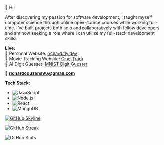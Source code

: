 👋 Hi!

After discovering my passion for software development, I taught myself computer science through online
open-source courses while working full-time. I’ve built projects both solo and collaboratively with fellow
developers and am now seeking a role where I can utilize my full-stack development skills!

**Live:**  
🧑 Personal Website: [richard.fly.dev](https://richard.fly.dev)  
🍿 Movie Tracking Website: [Cine-Track](https://cine-track.fly.dev/)  
🤖 AI Digit Guesser: [MNIST Digit Guesser](https://mnist-digit-guesser.fly.dev/)

**📧 richardcouzens96@gmail.com** 

**Tech Stack:**  
- ![JavaScript](https://img.shields.io/badge/JavaScript-000?style=for-the-badge&logo=javascript&logoColor=F7DF1E)
- ![Node.js](https://img.shields.io/badge/Node.js-000?style=for-the-badge&logo=node.js&logoColor=43853D)
- ![React](https://img.shields.io/badge/React-000?style=for-the-badge&logo=react&logoColor=61DAFB)
- ![MongoDB](https://img.shields.io/badge/MongoDB-000?style=for-the-badge&logo=mongodb&logoColor=47A248)


<a href="https://skyline.github.com/your-username/2024"><img src="https://skyline.github.com/arecouz/2024.png" alt="GitHub Skyline" /></a>


![GitHub Streak](https://github-readme-streak-stats.herokuapp.com/?user=arecouz&theme=radical)


![GitHub Stats](https://github-readme-stats.vercel.app/api?username=arecouz&show_icons=true&theme=radical)
